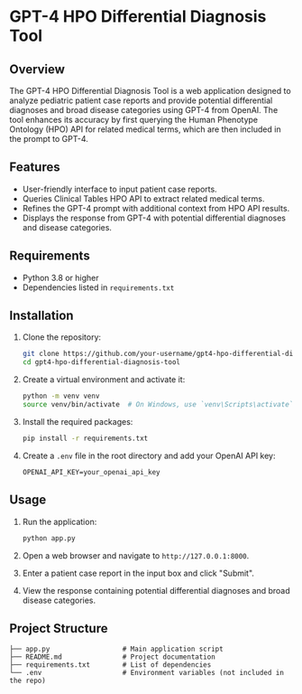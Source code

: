 # GPT-4 HPO Differential Diagnosis Tool

## Overview
The GPT-4 HPO Differential Diagnosis Tool is a web application designed to analyze pediatric patient case reports and provide potential differential diagnoses and broad disease categories using GPT-4 from OpenAI. The tool enhances its accuracy by first querying the Human Phenotype Ontology (HPO) API for related medical terms, which are then included in the prompt to GPT-4.

## Features
- User-friendly interface to input patient case reports.
- Queries Clinical Tables HPO API to extract related medical terms.
- Refines the GPT-4 prompt with additional context from HPO API results.
- Displays the response from GPT-4 with potential differential diagnoses and disease categories.

## Requirements
- Python 3.8 or higher
- Dependencies listed in `requirements.txt`

## Installation

1. Clone the repository:
    ```bash
    git clone https://github.com/your-username/gpt4-hpo-differential-diagnosis-tool.git
    cd gpt4-hpo-differential-diagnosis-tool
    ```

2. Create a virtual environment and activate it:
    ```bash
    python -m venv venv
    source venv/bin/activate  # On Windows, use `venv\Scripts\activate`
    ```

3. Install the required packages:
    ```bash
    pip install -r requirements.txt
    ```

4. Create a `.env` file in the root directory and add your OpenAI API key:
    ```plaintext
    OPENAI_API_KEY=your_openai_api_key
    ```

## Usage

1. Run the application:
    ```bash
    python app.py
    ```

2. Open a web browser and navigate to `http://127.0.0.1:8000`.

3. Enter a patient case report in the input box and click "Submit".

4. View the response containing potential differential diagnoses and broad disease categories.

## Project Structure

```plaintext
├── app.py                  # Main application script
├── README.md               # Project documentation
├── requirements.txt        # List of dependencies
└── .env                    # Environment variables (not included in the repo)
```
